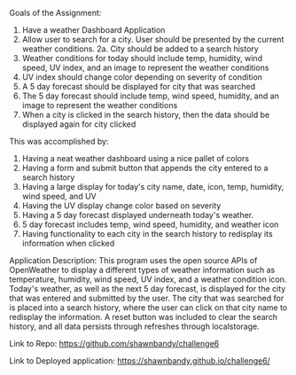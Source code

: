 Goals of the Assignment: 
1. Have a weather Dashboard Application 
2. Allow user to search for a city. User should be presented by the current weather conditions.
2a. City should be added to a search history 
3. Weather conditions for today should include temp, humidity, wind speed, UV index, and an image to represent the weather conditions
4. UV index should change color depending on severity of condition 
5. A 5 day forecast should be displayed for city that was searched 
6. The 5 day forecast should include temp, wind speed, humidity, and an image to represent the weather conditions
7. When a city is clicked in the search history, then the data should be displayed again for city clicked

This was accomplished by: 
1. Having a neat weather dashboard using a nice pallet of colors
2. Having a form and submit button that appends the city entered to a search history 
3. Having a large display for today's city name, date, icon, temp, humidity, wind speed, and UV
4. Having the UV display change color based on severity 
5. Having a 5 day forecast displayed underneath today's weather. 
6. 5 day forecast includes temp, wind speed, humidity, and weather icon
7. Having functionality to each city in the search history to redisplay its information when clicked

Application Description: This program uses the open source APIs of OpenWeather to display a different types of weather information such as temperature, humidity, wind speed, UV index, and a weather condition icon. Today's weather, as well as the next 5 day forecast, is displayed for the city that was entered and submitted by the user. The city that was searched for is placed into a search history, where the user can click on that city name to redisplay the information. A reset button was included to clear the search history, and all data persists through refreshes through localstorage. 

Link to Repo: https://github.com/shawnbandy/challenge6

Link to Deployed application: https://shawnbandy.github.io/challenge6/
